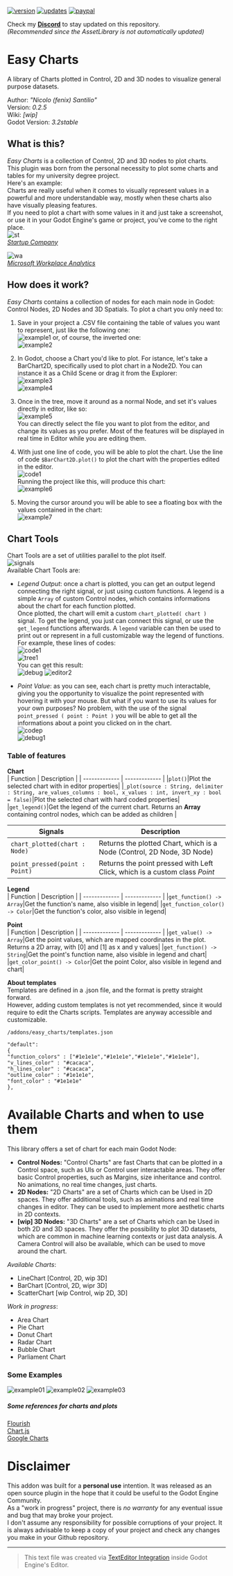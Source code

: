 [![version](https://img.shields.io/badge/plugin%20version-0.2.5-blue)](https://github.com/fenix-hub/godot-engine.easy-charts)
[![updates](https://img.shields.io/badge/plugin%20updates-on%20discord-purple)](https://discord.gg/JNrcucg)
[![paypal](https://img.shields.io/badge/donations-PayPal-cyan)](https://paypal.me/NSantilio?locale.x=it_IT)

Check my **[Discord](https://discord.gg/KnJGY9S)** to stay updated on this repository.  
*(Recommended since the AssetLibrary is not automatically updated)*  

# Easy Charts
A library of Charts plotted in Control, 2D and 3D nodes to visualize general purpose datasets.

Author: *"Nicolo (fenix) Santilio"*  
Version: *0.2.5*  
Wiki: *[wip]*  
Godot Version: *3.2stable*  

## What is this?
*Easy Charts* is a collection of Control, 2D and 3D nodes to plot charts.   
This plugin was born from the personal necessity to plot some charts and tables for my university degree project.   
Here's an example:    ![]()   
Charts are really useful when it comes to visually represent values in a powerful and more understandable way, mostly when these charts also have visually pleasing features.   
If you need to plot a chart with some values in it and just take a screenshot, or use it in your Godot Engine's game or project, you've come to the right place.   
![st](imgs/startup_company2.jpg)   
[*Startup Company*](https://store.steampowered.com/app/606800/Startup_Company/)   

![wa](imgs/workplace_analytics.png)   
[*Microsoft Workplace Analytics*](https://www.microsoft.com/microsoft-365/partners/workplaceanalytics)   


## How does it work?
*Easy Charts* contains a collection of nodes for each main node in Godot: Control Nodes, 2D Nodes and 3D Spatials.
To plot a chart you only need to:   
1. Save in your project a .CSV file containing the table of values you want to represent, just like the following one:   
![example1](imgs/EXCEL_mWtvuI90D0.png)
or, of course, the inverted one:   
![example2](imgs/EXCEL_Fa2iiie9qC.png)   

2. In Godot, choose a Chart you'd like to plot. For istance, let's take a BarChart2D, specifically used to plot chart in a Node2D. You can instance it as a Child Scene or drag it from the Explorer:   
![example3](imgs/scene1.png)   
![example4](imgs/scene2.png)   

3. Once in the tree, move it around as a normal Node, and set it's values directly in editor, like so:   
![example5](imgs/editor_gif.gif)   
You can directly select the file you want to plot from the editor, and change its values as you prefer. Most of the features will be displayed in real time in Editor while you are editing them.    

4. With just one line of code, you will be able to plot the chart. Use the line of code `$BarChart2D.plot()` to plot the chart with the properties edited in the editor.    
![code1](imgs/code.png)   
Running the project like this, will produce this chart:   
![example6](imgs/chart_gif.gif)

5. Moving the cursor around you will be able to see a floating box with the values contained in the chart:  
![example7](imgs/values.gif)

## Chart Tools   
Chart Tools are a set of utilities parallel to the plot itself.   
![signals](imgs/signals.png)    
Available Chart Tools are:  
- *Legend Output*: once a chart is plotted, you can get an output legend connecting the right signal, or just using custom functions. A legend is a simple `Array` of custom Control nodes, which contains informations about the chart for each function plotted.    
Once plotted, the chart will emit a custom `chart_plotted( chart )` signal. To get the legend, you just can connect this signal, or use the `get_legend` functions afterwards. A `legend` variable can then be used to print out or represent in a full customizable way the legend of functions. For example, these lines of codes:   
![code1](imgs/legend_code.png)   
![tree1](imgs/tree_legend.png)    
You can get this result:   
![debug](imgs/debug_legend.png)
![editor2](imgs/editor_legend.png)

- *Point Value*: as you can see, each chart is pretty much interactable, giving you the opportunity to visualize the point represented with hovering it with your mouse. But what if you want to use its values for your own purposes? No problem, with the use of the signal `point_pressed ( point : Point )` you will be able to get all the informations about a point you clicked on in the chart.   
![codep](imgs/code_point.png)   
![debug1](imgs/debug_point.png)    

### Table of features    

**Chart**    
| Function | Description |
| ------------- | ------------- |
|`plot()`|Plot the selected chart with in editor properties|
|`_plot(source : String, delimiter : String, are_values_columns : bool, x_values : int, invert_xy : bool = false)`|Plot the selected chart with hard coded properties|
|`get_legend()`|Get the legend of the current chart. Returns an **Array** containing control nodes, which can be added as children |

| Signals | Description |
| ------------- | ------------- |
|`chart_plotted(chart : Node)`|Returns the plotted Chart, which is a Node (Control, 2D Node, 3D Node)|
|`point_pressed(point : Point)`|Returns the point pressed with Left Click, which is a custom class *Point*|   


**Legend**   
| Function | Description |
| ------------- | ------------- |
|`get_function() -> Array`|Get the function's name, also visible in legend|
|`get_function_color() -> Color`|Get the function's color, also visible in legend|   


**Point**   
| Function | Description |
| ------------- | ------------- |
|`get_value() -> Array`|Get the point values, which are mapped coordinates in the plot. Returns a 2D array, with [0] and [1] as x and y values|
|`get_function() -> String`|Get the point's function name, also visible in legend and chart|
|`get_color_point() -> Color`|Get the point Color, also visible in legend and chart|   


**About templates**  
Templates are defined in a .json file, and the format is pretty straight forward.   
However, adding custom templates is not yet recommended, since it would require to edit the Charts scripts. Templates are anyway accessible and customizable.   
```
/addons/easy_charts/templates.json

"default":
{
"function_colors" : ["#1e1e1e","#1e1e1e","#1e1e1e","#1e1e1e"],
"v_lines_color" : "#cacaca",
"h_lines_color" : "#cacaca",
"outline_color" : "#1e1e1e",
"font_color" : "#1e1e1e"
},
```

# Available Charts and when to use them    
This library offers a set of chart for each main Godot Node:   
- **Control Nodes:** "Control Charts" are fast Charts that can be plotted in a Control space, such as UIs or Control user interactable areas. They offer basic Control properties, such as Margins, size inheritance and control. No animations, no real time changes, just charts.   
- **2D Nodes:** "2D Charts" are a set of Charts which can be Used in 2D spaces. They offer additional tools, such as animations and real time changes in editor. They can be used to implement more aesthetic charts in 2D contexts.   
- **[wip] 3D Nodes:** "3D Charts" are a set of Charts which can be Used in both 2D and 3D spaces. They offer the possibility to plot 3D datasets, which are common in machine learning contexts or just data analysis. A Camera Control will also be available, which can be used to move around the chart.

*Available Charts*:  
- LineChart [Control, 2D, wip 3D]
- BarChart  [Control, 2D, wipr 3D]
- ScatterChart [wip Control, wip 2D, 3D]

*Work in progress*:
- Area Chart
- Pie Chart
- Donut Chart
- Radar Chart
- Bubble Chart
- Parliament Chart

### Some Examples    
![example01](imgs/scatter.gif)
![example02](imgs/example02.png)
![example03](imgs/example03.gif)

##### Some references for charts and plots
[Flourish](https://app.flourish.studio/projects)   
[Chart.js](https://www.chartjs.org/samples/latest/)   
[Google Charts](https://developers.google.com/chart)   


# Disclaimer  
This addon was built for a **personal use** intention. It was released as an open source plugin in the hope that it could be useful to the Godot Engine Community.  
As a "work in progress" project, there is *no warranty* for any eventual issue and bug that may broke your project.  
I don't assume any responsibility for possible corruptions of your project. It is always advisable to keep a copy of your project and check any changes you make in your Github repository.  

-----------------
> This text file was created via [TextEditor Integration](https://github.com/fenix-hub/godot-engine.text-editor) inside Godot Engine's Editor.





